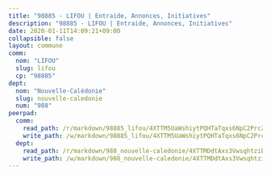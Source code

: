 ```yaml
---
title: "98885 - LIFOU | Entraide, Annonces, Initiatives"
description: "98885 - LIFOU | Entraide, Annonces, Initiatives"
date: 2020-01-11T14:09:21+09:00
collapsible: false
layout: commune
comm:
  nom: "LIFOU"
  slug: lifou
  cp: "98885"
dept:
  nom: "Nouvelle-Calédonie"
  slug: nouvelle-caledonie
  num: "988"
peerpad:
  comm:
    read_path: /r/markdown/98885_lifou/4XTTM5UaWshiytPQHTaTqxs6NpC2Prc2L8BJD2kNvZet5TUUh
    write_path: /w/markdown/98885_lifou/4XTTM5UaWshiytPQHTaTqxs6NpC2Prc2L8BJD2kNvZet5TUUh-K3TgUnR9keP6s5x5C1Lqv1ekRxKX1bTFcWCx8sBnHjUGpPiUC6DpJZRLGpNUCNxqtcAUCfnTrXp9Kt1qovfBJE6A8jQj1f5bXQttWAQHLVLvJQHD4U4m3XLegW6hnRJzVpCbGiCh
  dept:
    read_path: /r/markdown/988_nouvelle-caledonie/4XTTMDdtAxs3VwsqhtzibNXZkHeCrdovAN2epCLYxbueu5po9
    write_path: /w/markdown/988_nouvelle-caledonie/4XTTMDdtAxs3VwsqhtzibNXZkHeCrdovAN2epCLYxbueu5po9-K3TgTt3BJyMtJ7QGnunZdLAvLBZwusGrtrENwmJMEqDfaVJZvTmaeZYpaXTD6T4sogWpGww4wc9zqoNzFaTeAXyVZzjmNZ1qyqSx7GWtYAow9rcwTpKzJxF3gMx3CuLmc13dYDGb
---
```



